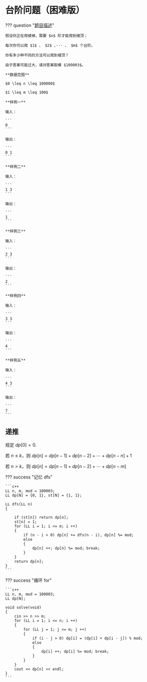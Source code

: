 # 台阶问题（困难版）

??? question "[题目描述](https://www.luogu.com.cn/problem/P1192)"

    假设你正在爬楼梯，需要 $n$ 阶才能爬到楼顶；

    每次你可以爬 $1$ 、 $2$ 、··· 、 $m$ 个台阶。

    你有多少种不同的方法可以爬到楼顶？

    由于答案可能过大，请对答案取模 $100003$。

    **数据范围**

    $0 \leq n \leq 100000$

    $1 \leq m \leq 100$

    **样例一**

    输入：

    ```
    0
    ```

    输出：

    ```
    0 1
    ```

    **样例二**

    输入：

    ```
    1 3
    ```

    输出：

    ```
    1
    ```

    **样例三**

    输入：

    ```
    2 3
    ```

    输出：

    ```
    2
    ```

    **样例四**

    输入：

    ```
    3 3
    ```

    输出：

    ```
    4
    ```

    **样例五**

    输入：

    ```
    4 3
    ```

    输出：

    ```
    7
    ```

## 递推

规定 $dp[0] = 0$.

若 $n \leq k$，则 $dp[n] = dp[n - 1] + dp[n - 2] + \cdots + dp[n - n] + 1$

若 $n > k$，则 $dp[n] = dp[n - 1] + dp[n - 2] + \cdots + dp[n - m]$

??? success "记忆 dfs"

    ```c++
    LL n, m, mod = 100003;
    LL dp[N] = {0, 1}, st[N] = {1, 1};

    LL dfs(LL n)
    {

        if (st[n]) return dp[n];
        st[n] = 1;
        for (LL i = 1; i <= m; i ++)
        {
            if (n - i > 0) dp[n] += dfs(n - i), dp[n] %= mod;
            else 
            {
                dp[n] ++; dp[n] %= mod; break;
            }
        }
        return dp[n];
    }
    ```

??? success "循环 for"

    ```c++
    LL n, m, mod = 100003;
    LL dp[N];

    void solve(void)
    {
        cin >> n >> m;
        for (LL i = 1; i <= n; i ++)
        {
            for (LL j = 1; j <= m; j ++)
            {
                if (i - j > 0) dp[i] = (dp[i] + dp[i - j]) % mod;
                else 
                {
                    dp[i] ++; dp[i] %= mod; break;
                }
            }
        }
        cout << dp[n] << endl;
    }
    ```